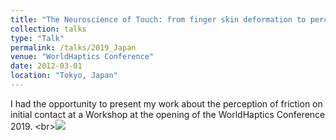 ```yaml
---
title: "The Neuroscience of Touch: from finger skin deformation to perception"
collection: talks
type: "Talk"
permalink: /talks/2019_Japan
venue: "WorldHaptics Conference"
date: 2012-03-01
location: "Tokyo, Japan"
---
```


I had the opportunity to present my work about the perception of friction on initial contact at a Workshop at the opening of the WorldHaptics Conference 2019.
<br\><img src='/images/WH19_1.jpg'>
